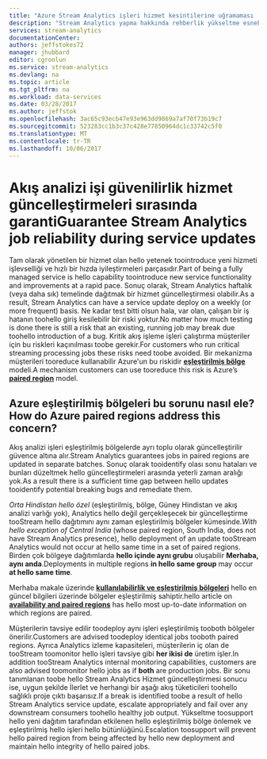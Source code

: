 ```yaml
---
title: "Azure Stream Analytics işleri hizmet kesintilerine uğramaması | Microsoft Docs"
description: "Stream Analytics yapma hakkında rehberlik yükseltme esnek işler."
services: stream-analytics
documentationCenter: 
authors: jeffstokes72
manager: jhubbard
editor: cgronlun
ms.service: stream-analytics
ms.devlang: na
ms.topic: article
ms.tgt_pltfrm: na
ms.workload: data-services
ms.date: 03/28/2017
ms.author: jeffstok
ms.openlocfilehash: 3ac65c93ecb47e93e963dd9869a7af70f73b19c7
ms.sourcegitcommit: 523283cc1b3c37c428e77850964dc1c33742c5f0
ms.translationtype: MT
ms.contentlocale: tr-TR
ms.lasthandoff: 10/06/2017
---
```

# <a name="guarantee-stream-analytics-job-reliability-during-service-updates"></a><span data-ttu-id="f1fb5-103">Akış analizi işi güvenilirlik hizmet güncelleştirmeleri sırasında garanti</span><span class="sxs-lookup"><span data-stu-id="f1fb5-103">Guarantee Stream Analytics job reliability during service updates</span></span>

<span data-ttu-id="f1fb5-104">Tam olarak yönetilen bir hizmet olan hello yetenek toointroduce yeni hizmeti işlevselliği ve hızlı bir hızda iyileştirmeleri parçasıdır.</span><span class="sxs-lookup"><span data-stu-id="f1fb5-104">Part of being a fully managed service is hello capability toointroduce new service functionality and improvements at a rapid pace.</span></span> <span data-ttu-id="f1fb5-105">Sonuç olarak, Stream Analytics haftalık (veya daha sık) temelinde dağıtmak bir hizmet güncelleştirmesi olabilir.</span><span class="sxs-lookup"><span data-stu-id="f1fb5-105">As a result, Stream Analytics can have a service update deploy on a weekly (or more frequent) basis.</span></span> <span data-ttu-id="f1fb5-106">Ne kadar test bitti olsun hala, var olan, çalışan bir iş hatanın toohello giriş kesilebilir bir riski yoktur.</span><span class="sxs-lookup"><span data-stu-id="f1fb5-106">No matter how much testing is done there is still a risk that an existing, running job may break due toohello introduction of a bug.</span></span> <span data-ttu-id="f1fb5-107">Kritik akış işleme işleri çalıştırma müşteriler için bu riskleri kaçınılması toobe gerekir.</span><span class="sxs-lookup"><span data-stu-id="f1fb5-107">For customers who run critical streaming processing jobs these risks need toobe avoided.</span></span> <span data-ttu-id="f1fb5-108">Bir mekanizma müşterileri tooreduce kullanabilir Azure'un bu riskidir  **[eşleştirilmiş bölge](https://docs.microsoft.com/azure/best-practices-availability-paired-regions)**  modeli.</span><span class="sxs-lookup"><span data-stu-id="f1fb5-108">A mechanism customers can use tooreduce this risk is Azure’s **[paired region](https://docs.microsoft.com/azure/best-practices-availability-paired-regions)** model.</span></span> 

## <a name="how-do-azure-paired-regions-address-this-concern"></a><span data-ttu-id="f1fb5-109">Azure eşleştirilmiş bölgeleri bu sorunu nasıl ele?</span><span class="sxs-lookup"><span data-stu-id="f1fb5-109">How do Azure paired regions address this concern?</span></span>

<span data-ttu-id="f1fb5-110">Akış analizi işleri eşleştirilmiş bölgelerde ayrı toplu olarak güncelleştirilir güvence altına alır.</span><span class="sxs-lookup"><span data-stu-id="f1fb5-110">Stream Analytics guarantees jobs in paired regions are updated in separate batches.</span></span> <span data-ttu-id="f1fb5-111">Sonuç olarak tooidentify olası sonu hataları ve bunları düzeltmek hello güncelleştirmeleri arasında yeterli zaman aralığı yok.</span><span class="sxs-lookup"><span data-stu-id="f1fb5-111">As a result there is a sufficient time gap between hello updates tooidentify potential breaking bugs and remediate them.</span></span>

<span data-ttu-id="f1fb5-112">_Orta Hindistan hello özel_ (eşleştirilmiş, bölge, Güney Hindistan ve akış analizi varlığı yok), Analytics hello değil gerçekleşecek bir güncelleştirme tooStream hello dağıtımını aynı zaman eşleştirilmiş bölgeler kümesinde.</span><span class="sxs-lookup"><span data-stu-id="f1fb5-112">_With hello exception of Central India_ (whose paired region, South India, does not have Stream Analytics presence), hello deployment of an update tooStream Analytics would not occur at hello same time in a set of paired regions.</span></span> <span data-ttu-id="f1fb5-113">Birden çok bölgeye dağıtımlarda **hello içinde aynı grubu** oluşabilir **Merhaba, aynı anda**.</span><span class="sxs-lookup"><span data-stu-id="f1fb5-113">Deployments in multiple regions **in hello same group** may occur **at hello same time**.</span></span>

<span data-ttu-id="f1fb5-114">Merhaba makale üzerinde  **[kullanılabilirlik ve eşleştirilmiş bölgeleri](https://docs.microsoft.com/azure/best-practices-availability-paired-regions)**  hello en güncel bilgileri üzerinde bölgeler eşleştirilmiş sahiptir.</span><span class="sxs-lookup"><span data-stu-id="f1fb5-114">hello article on **[availability and paired regions](https://docs.microsoft.com/azure/best-practices-availability-paired-regions)** has hello most up-to-date information on which regions are paired.</span></span>

<span data-ttu-id="f1fb5-115">Müşterilerin tavsiye edilir toodeploy aynı işleri eşleştirilmiş tooboth bölgeler önerilir.</span><span class="sxs-lookup"><span data-stu-id="f1fb5-115">Customers are advised toodeploy identical jobs tooboth paired regions.</span></span> <span data-ttu-id="f1fb5-116">Ayrıca Analytics izleme kapasiteleri, müşterilerin iç olan de tooStream toomonitor hello işleri tavsiye gibi **her ikisi de** üretim işler.</span><span class="sxs-lookup"><span data-stu-id="f1fb5-116">In addition tooStream Analytics internal monitoring capabilities, customers are also advised toomonitor hello jobs as if **both** are production jobs.</span></span> <span data-ttu-id="f1fb5-117">Bir sonu tanımlanan toobe hello Stream Analytics Hizmet güncelleştirmesi sonucu ise, uygun şekilde İlerlet ve herhangi bir aşağı akış tüketicileri toohello sağlıklı proje çıktı başarısız.</span><span class="sxs-lookup"><span data-stu-id="f1fb5-117">If a break is identified toobe a result of hello Stream Analytics service update, escalate appropriately and fail over any downstream consumers toohello healthy job output.</span></span> <span data-ttu-id="f1fb5-118">Yükseltme toosupport hello yeni dağıtım tarafından etkilenen hello eşleştirilmiş bölge önlemek ve eşleştirilmiş hello işleri hello bütünlüğünü.</span><span class="sxs-lookup"><span data-stu-id="f1fb5-118">Escalation toosupport will prevent hello paired region from being affected by hello new deployment and maintain hello integrity of hello paired jobs.</span></span>
